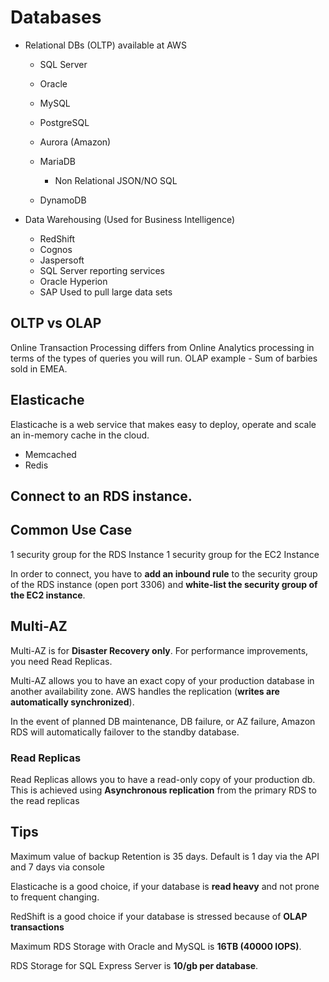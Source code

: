 # Databases

- Relational DBs (OLTP) available at AWS

  - SQL Server
  - Oracle
  - MySQL
  - PostgreSQL
  - Aurora (Amazon)
  - MariaDB

    - Non Relational JSON/NO SQL

  - DynamoDB

- Data Warehousing (Used for Business Intelligence)
  - RedShift
  - Cognos
  - Jaspersoft
  - SQL Server reporting services
  - Oracle Hyperion
  - SAP
    Used to pull large data sets

## OLTP vs OLAP

Online Transaction Processing differs from Online Analytics processing in terms of the types of queries you will run. OLAP example - Sum of barbies sold in EMEA.

## Elasticache

Elasticache is a web service that makes easy to deploy, operate and scale an in-memory cache in the cloud.

- Memcached
- Redis

## Connect to an RDS instance.

## Common Use Case

1 security group for the RDS Instance
1 security group for the EC2 Instance

In order to connect, you have to **add an inbound rule** to the security group of the RDS instance (open port 3306)
and **white-list the security group of the EC2 instance**.

## Multi-AZ

Multi-AZ is for **Disaster Recovery only**.
For performance improvements, you need Read Replicas.

Multi-AZ allows you to have an exact copy of your production database in another availability zone. AWS handles the replication (**writes are automatically synchronized**).

In the event of planned DB maintenance, DB failure, or AZ failure, Amazon RDS will automatically failover to the standby database.

### Read Replicas

Read Replicas allows you to have a read-only copy of your production db. This is achieved using **Asynchronous replication** from the primary RDS to the read replicas

## Tips

Maximum value of backup Retention is 35 days. Default is 1 day via the API and 7 days via console

Elasticache is a good choice, if your database is **read heavy** and not prone to frequent changing.

RedShift is a good choice if your database is stressed because of **OLAP transactions**

Maximum RDS Storage with Oracle and MySQL is **16TB (40000 IOPS)**.

RDS Storage for SQL Express Server is **10/gb per database**.
